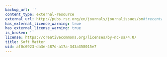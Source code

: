 ```yaml
---
backup_url: ''
content_type: external-resource
external_url: http://pubs.rsc.org/en/journals/journalissues/sm#!recentarticles&adv
has_external_licence_warning: true
has_external_license_warning: true
is_broken: ''
license: https://creativecommons.org/licenses/by-nc-sa/4.0/
title: Soft Matter
uid: af0c6923-da3e-487d-a17a-343a358015e7
---
```

